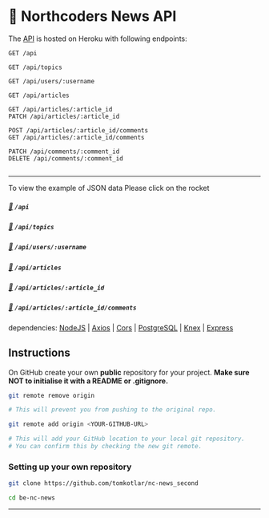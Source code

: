 # :newspaper: Northcoders News API


The [API](https://northcoder-news2019.herokuapp.com/api) is hosted on Heroku with following endpoints:

```http
GET /api 

GET /api/topics   

GET /api/users/:username

GET /api/articles

GET /api/articles/:article_id
PATCH /api/articles/:article_id

POST /api/articles/:article_id/comments
GET /api/articles/:article_id/comments

PATCH /api/comments/:comment_id
DELETE /api/comments/:comment_id


```

---
To view the example of JSON data Please click on the rocket 

#####  [:rocket:](https://northcoder-news2019.herokuapp.com/api/) `/api` 

#####  [:rocket:](https://northcoder-news2019.herokuapp.com/api/topics) `/api/topics`

#####  [:rocket:](https://northcoder-news2019.herokuapp.com/api/users/jessjelly) `/api/users/:username`

#####  [:rocket:](https://northcoder-news2019.herokuapp.com/api/articles) `/api/articles` 

#####  [:rocket:](https://northcoder-news2019.herokuapp.com/api/articles/1) `/api/articles/:article_id` 

#####  [:rocket:](https://northcoder-news2019.herokuapp.com/api/articles/1/comments)  `/api/articles/:article_id/comments`


dependencies: 
[NodeJS](https://nodejs.org/en/) |  [Axios](https://www.npmjs.com/package/axios) |  [Cors](https://www.npmjs.com/package/cors) |  [PostgreSQL](https://www.npmjs.com/package/pg) | [Knex](https://www.npmjs.com/package/knex) | 
[Express](https://www.npmjs.com/package/express)







## Instructions 

On GitHub create your own **public** repository for your project. **Make sure NOT to initialise it with a README or .gitignore.**

```bash
git remote remove origin

# This will prevent you from pushing to the original repo.
```

```bash
git remote add origin <YOUR-GITHUB-URL>

# This will add your GitHub location to your local git repository.
# You can confirm this by checking the new git remote.
``` 

###  Setting up your own repository

```bash
git clone https://github.com/tomkotlar/nc-news_second

cd be-nc-news
```







---




